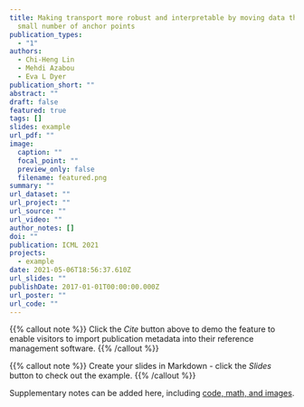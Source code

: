 ```yaml
---
title: Making transport more robust and interpretable by moving data through a
  small number of anchor points
publication_types:
  - "1"
authors:
  - Chi-Heng Lin
  - Mehdi Azabou
  - Eva L Dyer
publication_short: ""
abstract: ""
draft: false
featured: true
tags: []
slides: example
url_pdf: ""
image:
  caption: ""
  focal_point: ""
  preview_only: false
  filename: featured.png
summary: ""
url_dataset: ""
url_project: ""
url_source: ""
url_video: ""
author_notes: []
doi: ""
publication: ICML 2021
projects:
  - example
date: 2021-05-06T18:56:37.610Z
url_slides: ""
publishDate: 2017-01-01T00:00:00.000Z
url_poster: ""
url_code: ""
---
```

{{% callout note %}}
Click the *Cite* button above to demo the feature to enable visitors to import publication metadata into their reference management software.
{{% /callout %}}

{{% callout note %}}
Create your slides in Markdown - click the *Slides* button to check out the example.
{{% /callout %}}

Supplementary notes can be added here, including [code, math, and images](https://wowchemy.com/docs/writing-markdown-latex/).